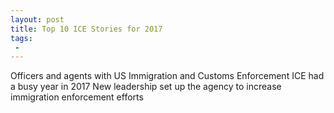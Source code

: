```yaml
---
layout: post
title: Top 10 ICE Stories for 2017
tags:
 -
---
```

Officers and agents with US Immigration and Customs Enforcement ICE had a busy year in 2017 New leadership set up the agency to increase immigration enforcement efforts
